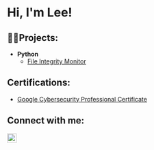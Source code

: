 <h1>Hi, I'm Lee!</h1>

<h2>👨‍💻Projects:</h2>

- <b>Python</b>
  - [File Integrity Monitor](https://github.com/LGTJackson/LABEL)

<h2>Certifications:</h2>

- [Google Cybersecurity Professional Certificate](https://coursera.org/share/59c90542a9d3c296e445031c80476347)


<h2> Connect with me:</h2>


[<img align="left" alt="LeeJackson | Instagram" width="22px" src="https://cdn.jsdelivr.net/npm/simple-icons@v3/icons/instagram.svg" />][instagram]

[instagram]: https://www.instagram.com/lgt.cs/
<!--
**LGTJackson/LGTJackson** is a ✨ _special_ ✨ repository because its `README.md` (this file) appears on your GitHub profile.

Here are some ideas to get you started:

- 🔭 I’m currently working on ...
- 🌱 I’m currently learning ...
- 👯 I’m looking to collaborate on ...
- 🤔 I’m looking for help with ...
- 💬 Ask me about ...
- 📫 How to reach me: ...
- 😄 Pronouns: ...
- ⚡ Fun fact: ...
-->
